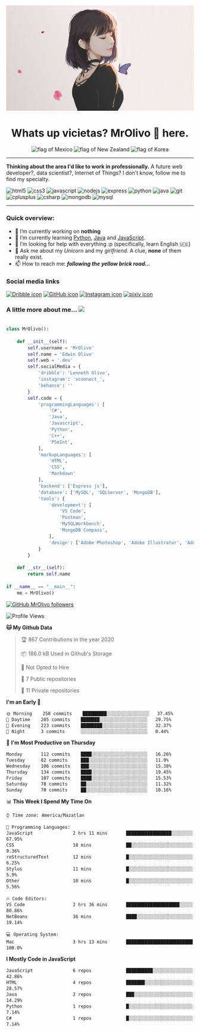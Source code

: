 <p align="center">
  <img src="https://github.com/MrOlivo/MrOlivo/blob/master/wKRBQKa-min.jpg" alt="Picture of a girl"/>
</p>

<h1 align="center">Whats up vicietas? MrOlivo 👋 here.</h1>
<p align="center">
<img src="https://raw.githubusercontent.com/hjnilsson/country-flags/master/svg/mx.svg" alt="flag of Mexico" height="40"/>
<img src="https://raw.githubusercontent.com/hjnilsson/country-flags/master/svg/nz.svg" alt="flag of New Zealand" height="40"/>
<img src="https://raw.githubusercontent.com/hjnilsson/country-flags/master/svg/kr.svg" alt="flag of Korea" height="40"/>
</p>

<hr>

 **Thinking about the area I'd like to work in professionally.** A future web developer?, data scientist?, Internet of Things? I don't know, follow me to find my specialty.

<p>
<img src="https://devicons.github.io/devicon/devicon.git/icons/html5/html5-original.svg" alt="html5" width="40" height="40"/>
<img src="https://devicons.github.io/devicon/devicon.git/icons/css3/css3-original.svg" alt="css3" width="40" height="40"/>
<img src="https://devicons.github.io/devicon/devicon.git/icons/javascript/javascript-original.svg" alt="javascript" width="40" height="40"/>
<img src="https://devicons.github.io/devicon/devicon.git/icons/nodejs/nodejs-original.svg" alt="nodejs" width="40" height="40"/>
<img src="https://devicons.github.io/devicon/devicon.git/icons/express/express-original.svg" alt="express" width="40" height="40"/>
<img src="https://devicons.github.io/devicon/devicon.git/icons/python/python-original.svg" alt="python" width="40" height="40"/>
<img src="https://devicons.github.io/devicon/devicon.git/icons/java/java-original.svg" alt="java" width="40" height="40"/>

<img src="https://devicons.github.io/devicon/devicon.git/icons/git/git-original.svg" alt="git" width="40" height="40"/>

<img src="https://devicons.github.io/devicon/devicon.git/icons/cplusplus/cplusplus-original.svg" alt="cplusplus" width="40" height="40"/>
<img src="https://devicons.github.io/devicon/devicon.git/icons/csharp/csharp-original.svg" alt="csharp" width="40" height="40"/>

<img src="https://devicons.github.io/devicon/devicon.git/icons/mongodb/mongodb-original.svg" alt="mongodb" width="40" height="40"/>
<img src="https://devicons.github.io/devicon/devicon.git/icons/mysql/mysql-original.svg" alt="mysql" width="40" height="40"/>
</p>

<hr>

### Quick overview:

- 🔭 I’m currently working on **nothing**
- 🌱 I’m currently learning [Python](https://es.wikipedia.org/wiki/Python), [Java](https://es.wikipedia.org/wiki/Java_(lenguaje_de_programación)) and [JavaScript](https://es.wikipedia.org/wiki/JavaScript).
- 🤔 I’m looking for help with everything :p (specifically, learn English 🇺🇸)
- 💬 Ask me about my *Unicorn* and my *girlfriend*. A clue, **none** of them really exist.
- 📫 How to reach me: ***following the yellow brick road...***

### Social media links

[<img src="https://cdn.jsdelivr.net/npm/simple-icons@v3/icons/dribbble.svg" alt="Dribble icon" width="24px"/>][dribble]
[<img src="https://cdn.jsdelivr.net/npm/simple-icons@v3/icons/github.svg" alt="GitHub icon" width="24px"/>][github]
[<img src="https://cdn.jsdelivr.net/npm/simple-icons@v3/icons/instagram.svg" alt="Instagram icon" width="24px"/>][instagram]
[<img src="https://cdn.jsdelivr.net/npm/simple-icons@v3/icons/pixiv.svg" alt="pixiv icon" width="24px"/>][pixiv]

[dribble]: https://dribbble.com/####
[github]: https://github.com/###
[instagram]: https://instagram.com/####
[pixiv]: https://pixiv.net/en/users/####

### A little more about me... <img src="https://media.giphy.com/media/VgCDAzcKvsR6OM0uWg/giphy.gif" width="50">

```python

class MrOlivo():
    
    def __init__(self):
        self.username = 'MrOlivo'
        self.name = 'Edwin Olivo'
        self.web = '.dev'
        self.socialMedia = {
            'dribble': 'Lenneth Olivo',
            'instagram': 'xconnect_',
            'behance': ''
        }
        self.code = {
            'programmingLanguages': [
                'C#',
                'Java',
                'Javascript',
                'Python',
                'C++',
                'PSeInt',
            ],
            'markupLanguages': [
                'HTML',
                'CSS',
                'Markdown'
            ],
            'backend': ['Express js'],
            'database': ['MySQL', 'SQLServer', 'MongoDB'],
            'tools': {
                'development': [
                    'VS Code',
                    'Postman',
                    'MySQLWorkbench',
                    'MongoDB Compass',
                ],
                'design': ['Adobe Photoshop', 'Adobe Illustrator', 'Adobe XD']
            }
        }
        
    def __str__(self):
        return self.name
        
if __name__ == "__main__":
    me = MrOlivo()

```
[![GitHub MrOlivo followers](https://img.shields.io/github/followers/MrOlivo?label=followers&style=for-the-badge&logo=github)](https://github.com/MrOlivo)

<!--START_SECTION:waka-->
![Profile Views](http://img.shields.io/badge/Profile%20Views-41-blue)

**🐱 My Github Data** 

> 🏆 867 Contributions in the year 2020
 > 
> 📦 186.0 kB Used in Github's Storage 
 > 
> 🚫 Not Opted to Hire
 > 
> 📜 7 Public repositories
 > 
> 🔑 11 Private repositories 

**I'm an Early 🐤** 

```text
🌞 Morning    258 commits    █████████░░░░░░░░░░░░░░░░   37.45% 
🌆 Daytime    205 commits    ███████░░░░░░░░░░░░░░░░░░   29.75% 
🌃 Evening    223 commits    ████████░░░░░░░░░░░░░░░░░   32.37% 
🌙 Night      3 commits      ░░░░░░░░░░░░░░░░░░░░░░░░░   0.44%

```
📅 **I'm Most Productive on Thursday** 

```text
Monday       112 commits    ████░░░░░░░░░░░░░░░░░░░░░   16.26% 
Tuesday      82 commits     ███░░░░░░░░░░░░░░░░░░░░░░   11.9% 
Wednesday    106 commits    ███░░░░░░░░░░░░░░░░░░░░░░   15.38% 
Thursday     134 commits    ████░░░░░░░░░░░░░░░░░░░░░   19.45% 
Friday       107 commits    ████░░░░░░░░░░░░░░░░░░░░░   15.53% 
Saturday     78 commits     ██░░░░░░░░░░░░░░░░░░░░░░░   11.32% 
Sunday       70 commits     ██░░░░░░░░░░░░░░░░░░░░░░░   10.16%

```


📊 **This Week I Spend My Time On** 

```text
⌚︎ Time zone: America/Mazatlan

💬 Programming Languages: 
JavaScript               2 hrs 11 mins       █████████████████░░░░░░░░   67.95% 
CSS                      18 mins             ██░░░░░░░░░░░░░░░░░░░░░░░   9.36% 
reStructuredText         12 mins             █░░░░░░░░░░░░░░░░░░░░░░░░   6.25% 
Stylus                   11 mins             █░░░░░░░░░░░░░░░░░░░░░░░░   5.9% 
Other                    10 mins             █░░░░░░░░░░░░░░░░░░░░░░░░   5.56%

🔥 Code Editors: 
VS Code                  2 hrs 36 mins       ████████████████████░░░░░   80.86% 
NetBeans                 36 mins             ████░░░░░░░░░░░░░░░░░░░░░   19.14%

💻 Operating System: 
Mac                      3 hrs 13 mins       █████████████████████████   100.0%

```

**I Mostly Code in JavaScript** 

```text
JavaScript               6 repos             ██████████░░░░░░░░░░░░░░░   42.86% 
HTML                     4 repos             ███████░░░░░░░░░░░░░░░░░░   28.57% 
Java                     2 repos             ███░░░░░░░░░░░░░░░░░░░░░░   14.29% 
Python                   1 repos             █░░░░░░░░░░░░░░░░░░░░░░░░   7.14% 
C#                       1 repos             █░░░░░░░░░░░░░░░░░░░░░░░░   7.14%

```



<!--END_SECTION:waka-->

